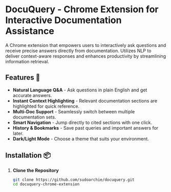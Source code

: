 # DocuQuery - Chrome Extension for Interactive Documentation Assistance


A Chrome extension that empowers users to interactively ask questions and receive precise answers directly from documentation. Utilizes NLP to deliver context-aware responses and enhances productivity by streamlining information retrieval.

## Features 🚀

- **Natural Language Q&A** - Ask questions in plain English and get accurate answers.
- **Instant Context Highlighting** - Relevant documentation sections are highlighted for quick reference.
- **Multi-Doc Support** - Seamlessly switch between multiple documentation sets.
- **Smart Navigation** - Jump directly to cited sections with one click.
- **History & Bookmarks** - Save past queries and important answers for later.
- **Dark/Light Mode** - Choose a theme that suits your environment.

## Installation 📦

1. **Clone the Repository**
   ```bash
   git clone https://github.com/sudoarchie/docuquery.git
   cd docuquery-chrome-extension
